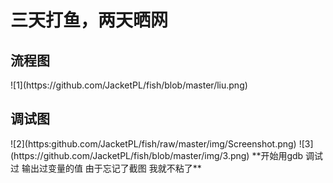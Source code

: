 <h1> 三天打鱼，两天晒网</h1>
<h2>流程图 </h2>
![1](https://github.com/JacketPL/fish/blob/master/liu.png)
<h2>调试图</h2>
![2](https:github.com/JacketPL/fish/raw/master/img/Screenshot.png)
![3](https://github.com/JacketPL/fish/blob/master/img/3.png)
**开始用gdb 调试过 输出过变量的值 由于忘记了截图 我就不粘了**
